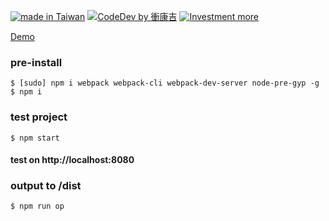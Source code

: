 [![made in Taiwan](https://img.shields.io/badge/Made%20in-Taiwan-orange)](https://github.com/jameshsu1125/)
[![CodeDev by 衝康吉](https://img.shields.io/badge/CodDev%20by-衝康吉-green)](https://github.com/jameshsu1125/)
[![Investment more](https://img.shields.io/badge/Team-%E6%8A%95%E8%B3%87%E6%AF%94%E5%B7%A5%E4%BD%9C%E9%87%8D%E8%A6%81-blue)](https://github.com/jameshsu1125/)

[Demo](https://lihi1.com/4ZCeX)

### pre-install

```
$ [sudo] npm i webpack webpack-cli webpack-dev-server node-pre-gyp -g
$ npm i
```

### test project

```
$ npm start
```

#### test on http://localhost:8080

### output to /dist

```
$ npm run op
```
